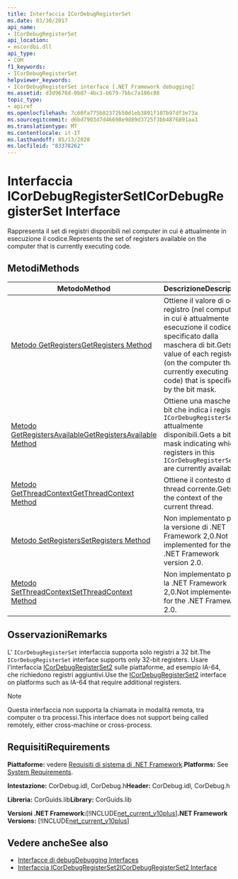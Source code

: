 ```yaml
---
title: Interfaccia ICorDebugRegisterSet
ms.date: 03/30/2017
api_name:
- ICorDebugRegisterSet
api_location:
- mscordbi.dll
api_type:
- COM
f1_keywords:
- ICorDebugRegisterSet
helpviewer_keywords:
- ICorDebugRegisterSet interface [.NET Framework debugging]
ms.assetid: d3d9676d-0b87-4bc3-b679-7bbc7a186c88
topic_type:
- apiref
ms.openlocfilehash: 7c60fa775b82372b50d1eb3891f107b97df3e73a
ms.sourcegitcommit: d6bd7903d7d46698e9d89d3725f3bb4876891aa3
ms.translationtype: MT
ms.contentlocale: it-IT
ms.lasthandoff: 05/13/2020
ms.locfileid: "83378262"
---
```

# <a name="icordebugregisterset-interface"></a><span data-ttu-id="9b5aa-102">Interfaccia ICorDebugRegisterSet</span><span class="sxs-lookup"><span data-stu-id="9b5aa-102">ICorDebugRegisterSet Interface</span></span>
<span data-ttu-id="9b5aa-103">Rappresenta il set di registri disponibili nel computer in cui è attualmente in esecuzione il codice.</span><span class="sxs-lookup"><span data-stu-id="9b5aa-103">Represents the set of registers available on the computer that is currently executing code.</span></span>  
  
## <a name="methods"></a><span data-ttu-id="9b5aa-104">Metodi</span><span class="sxs-lookup"><span data-stu-id="9b5aa-104">Methods</span></span>  
  
|<span data-ttu-id="9b5aa-105">Metodo</span><span class="sxs-lookup"><span data-stu-id="9b5aa-105">Method</span></span>|<span data-ttu-id="9b5aa-106">Descrizione</span><span class="sxs-lookup"><span data-stu-id="9b5aa-106">Description</span></span>|  
|------------|-----------------|  
|[<span data-ttu-id="9b5aa-107">Metodo GetRegisters</span><span class="sxs-lookup"><span data-stu-id="9b5aa-107">GetRegisters Method</span></span>](icordebugregisterset-getregisters-method.md)|<span data-ttu-id="9b5aa-108">Ottiene il valore di ogni registro (nel computer in cui è attualmente in esecuzione il codice) specificato dalla maschera di bit.</span><span class="sxs-lookup"><span data-stu-id="9b5aa-108">Gets the value of each register (on the computer that is currently executing code) that is specified by the bit mask.</span></span>|  
|[<span data-ttu-id="9b5aa-109">Metodo GetRegistersAvailable</span><span class="sxs-lookup"><span data-stu-id="9b5aa-109">GetRegistersAvailable Method</span></span>](icordebugregisterset-getregistersavailable-method.md)|<span data-ttu-id="9b5aa-110">Ottiene una maschera di bit che indica i registri `ICorDebugRegisterSet` attualmente disponibili.</span><span class="sxs-lookup"><span data-stu-id="9b5aa-110">Gets a bit mask indicating which registers in this `ICorDebugRegisterSet` are currently available.</span></span>|  
|[<span data-ttu-id="9b5aa-111">Metodo GetThreadContext</span><span class="sxs-lookup"><span data-stu-id="9b5aa-111">GetThreadContext Method</span></span>](icordebugregisterset-getthreadcontext-method.md)|<span data-ttu-id="9b5aa-112">Ottiene il contesto del thread corrente.</span><span class="sxs-lookup"><span data-stu-id="9b5aa-112">Gets the context of the current thread.</span></span>|  
|[<span data-ttu-id="9b5aa-113">Metodo SetRegisters</span><span class="sxs-lookup"><span data-stu-id="9b5aa-113">SetRegisters Method</span></span>](icordebugregisterset-setregisters-method.md)|<span data-ttu-id="9b5aa-114">Non implementato per la versione di .NET Framework 2,0.</span><span class="sxs-lookup"><span data-stu-id="9b5aa-114">Not implemented for the .NET Framework version 2.0.</span></span>|  
|[<span data-ttu-id="9b5aa-115">Metodo SetThreadContext</span><span class="sxs-lookup"><span data-stu-id="9b5aa-115">SetThreadContext Method</span></span>](icordebugregisterset-setthreadcontext-method.md)|<span data-ttu-id="9b5aa-116">Non implementato per la .NET Framework 2,0.</span><span class="sxs-lookup"><span data-stu-id="9b5aa-116">Not implemented for the .NET Framework 2.0.</span></span>|  
  
## <a name="remarks"></a><span data-ttu-id="9b5aa-117">Osservazioni</span><span class="sxs-lookup"><span data-stu-id="9b5aa-117">Remarks</span></span>  
 <span data-ttu-id="9b5aa-118">L' `ICorDebugRegisterSet` interfaccia supporta solo registri a 32 bit.</span><span class="sxs-lookup"><span data-stu-id="9b5aa-118">The `ICorDebugRegisterSet` interface supports only 32-bit registers.</span></span> <span data-ttu-id="9b5aa-119">Usare l'interfaccia [ICorDebugRegisterSet2](icordebugregisterset2-interface.md) sulle piattaforme, ad esempio IA-64, che richiedono registri aggiuntivi.</span><span class="sxs-lookup"><span data-stu-id="9b5aa-119">Use the [ICorDebugRegisterSet2](icordebugregisterset2-interface.md) interface on platforms such as IA-64 that require additional registers.</span></span>  
  
> [!NOTE]
> <span data-ttu-id="9b5aa-120">Questa interfaccia non supporta la chiamata in modalità remota, tra computer o tra processi.</span><span class="sxs-lookup"><span data-stu-id="9b5aa-120">This interface does not support being called remotely, either cross-machine or cross-process.</span></span>  
  
## <a name="requirements"></a><span data-ttu-id="9b5aa-121">Requisiti</span><span class="sxs-lookup"><span data-stu-id="9b5aa-121">Requirements</span></span>  
 <span data-ttu-id="9b5aa-122">**Piattaforme:** vedere [Requisiti di sistema di .NET Framework](../../get-started/system-requirements.md).</span><span class="sxs-lookup"><span data-stu-id="9b5aa-122">**Platforms:** See [System Requirements](../../get-started/system-requirements.md).</span></span>  
  
 <span data-ttu-id="9b5aa-123">**Intestazione:** CorDebug.idl, CorDebug.h</span><span class="sxs-lookup"><span data-stu-id="9b5aa-123">**Header:** CorDebug.idl, CorDebug.h</span></span>  
  
 <span data-ttu-id="9b5aa-124">**Libreria:** CorGuids.lib</span><span class="sxs-lookup"><span data-stu-id="9b5aa-124">**Library:** CorGuids.lib</span></span>  
  
 <span data-ttu-id="9b5aa-125">**Versioni .NET Framework:**[!INCLUDE[net_current_v10plus](../../../../includes/net-current-v10plus-md.md)]</span><span class="sxs-lookup"><span data-stu-id="9b5aa-125">**.NET Framework Versions:** [!INCLUDE[net_current_v10plus](../../../../includes/net-current-v10plus-md.md)]</span></span>  
  
## <a name="see-also"></a><span data-ttu-id="9b5aa-126">Vedere anche</span><span class="sxs-lookup"><span data-stu-id="9b5aa-126">See also</span></span>

- [<span data-ttu-id="9b5aa-127">Interfacce di debug</span><span class="sxs-lookup"><span data-stu-id="9b5aa-127">Debugging Interfaces</span></span>](debugging-interfaces.md)
- [<span data-ttu-id="9b5aa-128">Interfaccia ICorDebugRegisterSet2</span><span class="sxs-lookup"><span data-stu-id="9b5aa-128">ICorDebugRegisterSet2 Interface</span></span>](icordebugregisterset2-interface.md)
